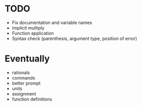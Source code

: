 # TODO
 - Fix documentation and variable names
 - implicit multiply
 - Function application
 - Syntax check (parenthesis, argument type, position of error)

# Eventually
 - rationals
 - commands
 - better prompt
 - units
 - assignment
 - function definitions